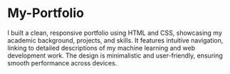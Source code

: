 # My-Portfolio
I built a clean, responsive portfolio using HTML and CSS, showcasing my academic background, projects, and skills. It features intuitive navigation, linking to detailed descriptions of my machine learning and web development work. The design is minimalistic and user-friendly, ensuring smooth performance across devices.
